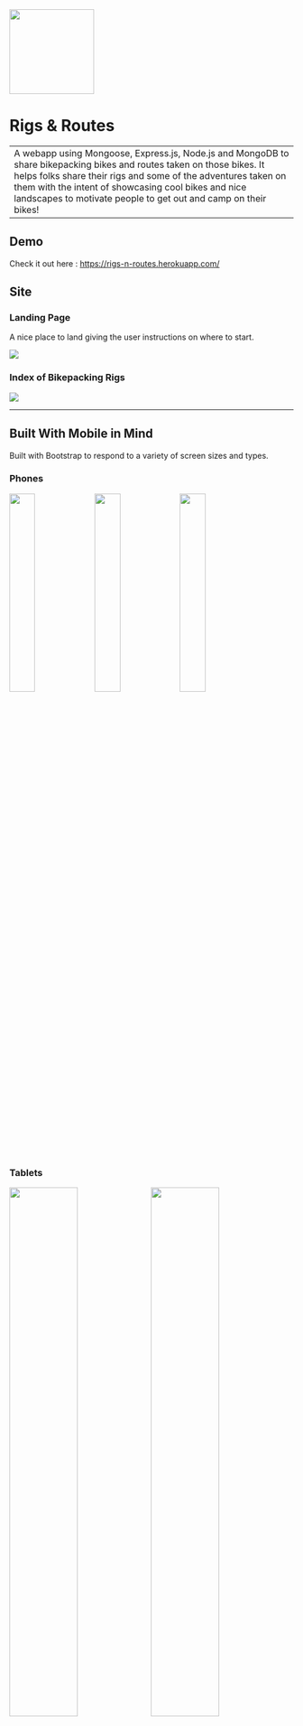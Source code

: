 <img width="150px" src='https://dev.lehi.work/rnr-logo-w.png'>

# Rigs & Routes

<table>
<tr>
<td>
  A webapp using Mongoose, Express.js, Node.js and MongoDB to share bikepacking bikes and routes taken on those bikes. It helps folks share their rigs and some of the adventures taken on them with the intent of showcasing cool bikes and nice landscapes to motivate people to get out and camp on their bikes!
</td>
</tr>
</table>

## Demo

Check it out here : https://rigs-n-routes.herokuapp.com/

## Site

### Landing Page

A nice place to land giving the user instructions on where to start.

![](https://dev.lehi.work/scr-home.png)

### Index of Bikepacking Rigs

![](https://dev.lehi.work/scr-rig-index.png)

---

## Built With Mobile in Mind

Built with Bootstrap to respond to a variety of screen sizes and types.

### Phones

<img src="https://dev.lehi.work/scr-mob-land.png" width="30%"><img src="https://dev.lehi.work/scr-mob-ride-index.png" width="30%"><img src="https://dev.lehi.work/scr-mob-ride.png" width="30%">

### Tablets

<img src="https://dev.lehi.work/scr-med-ride.png" width="49%" >
<img src="https://dev.lehi.work/scr-med-rigs.png" width="49%" >

---

## Development

Technologies Used:

[![My Skills](https://skillicons.dev/icons?i=nodejs,express,mongodb,heroku,bootstrap,svg,figma,illustrator,github,js,html,css,vscode)](https://skillicons.dev)

- Node.js
- Express.js
- Mongo DB
- Heroku
- Bootstrap
- SVG
- Figma
- Adobe Illustrator
- Github
- JS
- HTML
- CSS
- Visual Studio Code

## To-do

- Make file upload fully functional
- Allow multiple image uploads and organize in a gallery display (carousel maybe?)
- Connect Rides to Rigs to show which routes have been ridden on which bikes and vice/versa.

## Team - Me, Lehi

<img src="https://dev.lehi.work/self.png" height="220px">

[Lehi.work](https://lehi.work) | [Github](https://github.com/layhee) | [send@Lehi.work](mailto:send@lehi.work)
